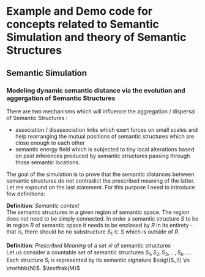 # Example and Demo code for concepts related to Semantic Simulation and theory of Semantic Structures

## Semantic Simulation

### Modeling dynamic semantic distance via the evolution and aggergation of Semantic Structures 

There are two mechanisms which will influence the aggregation / dispersal of Semantic Structures :

 * association / disassociation links which exert forces on small scales and help rearranging the mutual positions of semantic structures which are close enough to each other
 * semantic energy field which is subjected to tiny local alterations based on past inferences produced by semantic structures passing through those semantic locations.

The goal of the simulation is to prove that the semantic distances between semantic structures do not contradict the prescribed meaning of the latter. Let me expound on the last statement. For this purpose I need to introduce few definitions:

**Definition**: _Semantic context_ \
The semantic structures in a given region of semantic space. The region does not need to be simply connected. In order a semantic structure $S$ to be **in** region $R$ of semantic space it needs to be enclosed by $R$ in its entirety - that is, there should be no substructure $S_1 \in S$ which is outside of $R$. 

**Definition**: _Prescribed Meaning_ of a set $\mathcal{R}$ of semantic structures \
Let us consider a countable set of semantic structures $S_1, S_2, S_3, \dots, S_k, \dots$. Each structure $S_i$ is represented by its semantic signature $ssig\(S_i\) \in \mathbb{N}$. $\textfrak{M}$

